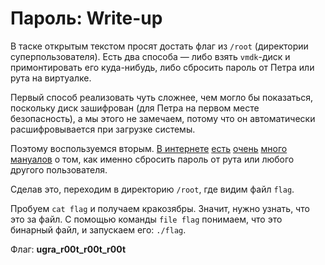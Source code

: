 # Пароль: Write-up

В таске открытым текстом просят достать флаг из `/root` (директории суперпользователя). Есть два способа — 
либо взять `vmdk`-диск и примонтировать его куда-нибудь, либо сбросить пароль от Петра или рута на виртуалке.

Первый способ реализовать чуть сложнее, чем могло бы показаться, поскольку диск зашифрован (для Петра на первом
месте безопасность), а мы этого не замечаем, потому что он автоматически расшифровывается при загрузке системы.

Поэтому воспользуемся вторым. [В интернете](https://www.maketecheasier.com/reset-root-password-linux/) 
[есть](https://linuxconfig.org/how-to-reset-lost-root-password-on-ubuntu-16-04-xenial-xerus-linux) 
[очень](https://askubuntu.com/questions/24006/how-do-i-reset-a-lost-administrative-password)
[много](https://geekkies.in.ua/linux/reset-password-ubuntu.html)
[мануалов](https://help.ubuntu.ru/wiki/%D1%81%D0%B1%D1%80%D0%BE%D1%81_%D0%BF%D0%B0%D1%80%D0%BE%D0%BB%D1%8F) 
о том, как именно сбросить пароль от рута или любого другого пользователя.

Сделав это, переходим в директорию `/root`, где видим файл `flag`.

Пробуем `cat flag` и получаем кракозябры. Значит, нужно узнать, что это за файл. С помощью команды `file flag` понимаем, что это бинарный файл, и запускаем его: `./flag`.

Флаг: **ugra_r00t_r00t_r00t**
